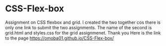 # CSS-Flex-box
 Assignment on CSS flexbox and grid. I created the two together cos there is only one link to submit the two assignments. The name of the second is grid.html and styles.css for the grid assignmenet. Thank you 
Here is the link to the page https://omoba01.github.io/CSS-Flex-box/
